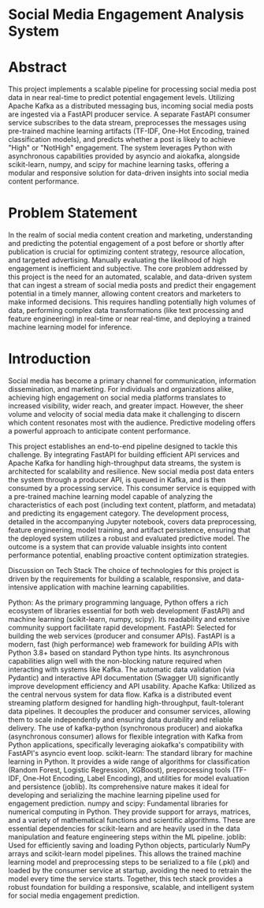 # Social Media Engagement Analysis System

# Abstract
This project implements a scalable pipeline for processing social media post data in near real-time to predict potential engagement levels. Utilizing Apache Kafka as a distributed messaging bus, incoming social media posts are ingested via a FastAPI producer service. A separate FastAPI consumer service subscribes to the data stream, preprocesses the messages using pre-trained machine learning artifacts (TF-IDF, One-Hot Encoding, trained classification models), and predicts whether a post is likely to achieve "High" or "NotHigh" engagement. The system leverages Python with asynchronous capabilities provided by asyncio and aiokafka, alongside scikit-learn, numpy, and scipy for machine learning tasks, offering a modular and responsive solution for data-driven insights into social media content performance.

# Problem Statement
In the realm of social media content creation and marketing, understanding and predicting the potential engagement of a post before or shortly after publication is crucial for optimizing content strategy, resource allocation, and targeted advertising. Manually evaluating the likelihood of high engagement is inefficient and subjective. The core problem addressed by this project is the need for an automated, scalable, and data-driven system that can ingest a stream of social media posts and predict their engagement potential in a timely manner, allowing content creators and marketers to make informed decisions. This requires handling potentially high volumes of data, performing complex data transformations (like text processing and feature engineering) in real-time or near real-time, and deploying a trained machine learning model for inference.

# Introduction
Social media has become a primary channel for communication, information dissemination, and marketing. For individuals and organizations alike, achieving high engagement on social media platforms translates to increased visibility, wider reach, and greater impact. However, the sheer volume and velocity of social media data make it challenging to discern which content resonates most with the audience. Predictive modeling offers a powerful approach to anticipate content performance.

This project establishes an end-to-end pipeline designed to tackle this challenge. By integrating FastAPI for building efficient API services and Apache Kafka for handling high-throughput data streams, the system is architected for scalability and resilience. New social media post data enters the system through a producer API, is queued in Kafka, and is then consumed by a processing service. This consumer service is equipped with a pre-trained machine learning model capable of analyzing the characteristics of each post (including text content, platform, and metadata) and predicting its engagement category. The development process, detailed in the accompanying Jupyter notebook, covers data preprocessing, feature engineering, model training, and artifact persistence, ensuring that the deployed system utilizes a robust and evaluated predictive model. The outcome is a system that can provide valuable insights into content performance potential, enabling proactive content optimization strategies.

Discussion on Tech Stack
The choice of technologies for this project is driven by the requirements for building a scalable, responsive, and data-intensive application with machine learning capabilities.

Python: As the primary programming language, Python offers a rich ecosystem of libraries essential for both web development (FastAPI) and machine learning (scikit-learn, numpy, scipy). Its readability and extensive community support facilitate rapid development.
FastAPI: Selected for building the web services (producer and consumer APIs). FastAPI is a modern, fast (high performance) web framework for building APIs with Python 3.8+ based on standard Python type hints. Its asynchronous capabilities align well with the non-blocking nature required when interacting with systems like Kafka. The automatic data validation (via Pydantic) and interactive API documentation (Swagger UI) significantly improve development efficiency and API usability.
Apache Kafka: Utilized as the central nervous system for data flow. Kafka is a distributed event streaming platform designed for handling high-throughput, fault-tolerant data pipelines. It decouples the producer and consumer services, allowing them to scale independently and ensuring data durability and reliable delivery. The use of kafka-python (synchronous producer) and aiokafka (asynchronous consumer) allows for flexible integration with Kafka from Python applications, specifically leveraging aiokafka's compatibility with FastAPI's asyncio event loop.
scikit-learn: The standard library for machine learning in Python. It provides a wide range of algorithms for classification (Random Forest, Logistic Regression, XGBoost), preprocessing tools (TF-IDF, One-Hot Encoding, Label Encoding), and utilities for model evaluation and persistence (joblib). Its comprehensive nature makes it ideal for developing and serializing the machine learning pipeline used for engagement prediction.
numpy and scipy: Fundamental libraries for numerical computing in Python. They provide support for arrays, matrices, and a variety of mathematical functions and scientific algorithms. These are essential dependencies for scikit-learn and are heavily used in the data manipulation and feature engineering steps within the ML pipeline.
joblib: Used for efficiently saving and loading Python objects, particularly NumPy arrays and scikit-learn model pipelines. This allows the trained machine learning model and preprocessing steps to be serialized to a file (.pkl) and loaded by the consumer service at startup, avoiding the need to retrain the model every time the service starts.
Together, this tech stack provides a robust foundation for building a responsive, scalable, and intelligent system for social media engagement prediction.
